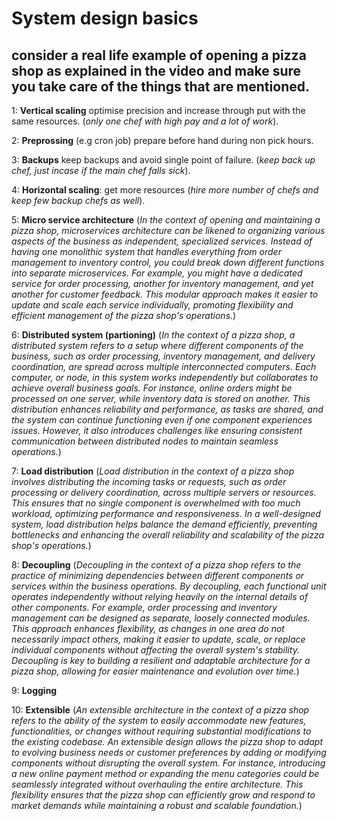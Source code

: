 # System design basics

## consider a real life example of opening a pizza shop as explained in the video and make sure you take care of the things that are mentioned.

1: **Vertical scaling**
optimise precision and increase through put with the same resources.
(*only one chef with high pay and a lot of work*).

2: **Preprossing** (e.g cron job)
prepare before hand during non pick hours.

3: **Backups**
keep backups and avoid single point of failure.
(*keep back up chef, just incase if the main chef falls sick*).

4: **Horizontal scaling**: get more resources 
(*hire more number of chefs and keep few backup chefs as well*).

5: **Micro service architecture**
(*In the context of opening and maintaining a pizza shop, microservices architecture can be likened to organizing various aspects of the business as independent, specialized services. Instead of having one monolithic system that handles everything from order management to inventory control, you could break down different functions into separate microservices. For example, you might have a dedicated service for order processing, another for inventory management, and yet another for customer feedback. This modular approach makes it easier to update and scale each service individually, promoting flexibility and efficient management of the pizza shop's operations.*)

6: **Distributed system (partioning)**
(*In the context of a pizza shop, a distributed system refers to a setup where different components of the business, such as order processing, inventory management, and delivery coordination, are spread across multiple interconnected computers. Each computer, or node, in this system works independently but collaborates to achieve overall business goals. For instance, online orders might be processed on one server, while inventory data is stored on another. This distribution enhances reliability and performance, as tasks are shared, and the system can continue functioning even if one component experiences issues. However, it also introduces challenges like ensuring consistent communication between distributed nodes to maintain seamless operations.*)

7: **Load distribution**
(*Load distribution in the context of a pizza shop involves distributing the incoming tasks or requests, such as order processing or delivery coordination, across multiple servers or resources. This ensures that no single component is overwhelmed with too much workload, optimizing performance and responsiveness. In a well-designed system, load distribution helps balance the demand efficiently, preventing bottlenecks and enhancing the overall reliability and scalability of the pizza shop's operations.*)

8: **Decoupling**
(*Decoupling in the context of a pizza shop refers to the practice of minimizing dependencies between different components or services within the business operations. By decoupling, each functional unit operates independently without relying heavily on the internal details of other components. For example, order processing and inventory management can be designed as separate, loosely connected modules. This approach enhances flexibility, as changes in one area do not necessarily impact others, making it easier to update, scale, or replace individual components without affecting the overall system's stability. Decoupling is key to building a resilient and adaptable architecture for a pizza shop, allowing for easier maintenance and evolution over time.*)

9: **Logging**

10: **Extensible**
(*An extensible architecture in the context of a pizza shop refers to the ability of the system to easily accommodate new features, functionalities, or changes without requiring substantial modifications to the existing codebase. An extensible design allows the pizza shop to adapt to evolving business needs or customer preferences by adding or modifying components without disrupting the overall system. For instance, introducing a new online payment method or expanding the menu categories could be seamlessly integrated without overhauling the entire architecture. This flexibility ensures that the pizza shop can efficiently grow and respond to market demands while maintaining a robust and scalable foundation.*)
